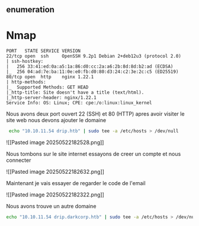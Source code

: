 ## enumeration
# Nmap

```
PORT   STATE SERVICE VERSION
22/tcp open  ssh     OpenSSH 9.2p1 Debian 2+deb12u3 (protocol 2.0)
| ssh-hostkey: 
|   256 33:41:ed:0a:a5:1a:86:d0:cc:2a:a6:2b:8d:8d:b2:ad (ECDSA)
|_  256 04:ad:7e:ba:11:0e:e0:fb:d0:80:d3:24:c2:3e:2c:c5 (ED25519)
80/tcp open  http    nginx 1.22.1
| http-methods: 
|_  Supported Methods: GET HEAD
|_http-title: Site doesn't have a title (text/html).
|_http-server-header: nginx/1.22.1
Service Info: OS: Linux; CPE: cpe:/o:linux:linux_kernel
```
 
 Nous avons deux port ouvert 22 (SSH) et 80 (HTTP)
 apres avoir visiter le site web nous devons ajouter le domaine 
 
```bash
 echo "10.10.11.54 drip.htb" | sudo tee -a /etc/hosts > /dev/null
```

![[Pasted image 20250522182528.png]]

Nous tombons sur le site internet essayons de creer un compte et nous connecter 

![[Pasted image 20250522182632.png]]

Maintenant je vais essayer de regarder le code de l'email 

![[Pasted image 20250522182322.png]]

Nous avons trouve un autre domaine 

```bash
echo "10.10.11.54 drip.darkcorp.htb" | sudo tee -a /etc/hosts > /dev/null
```

